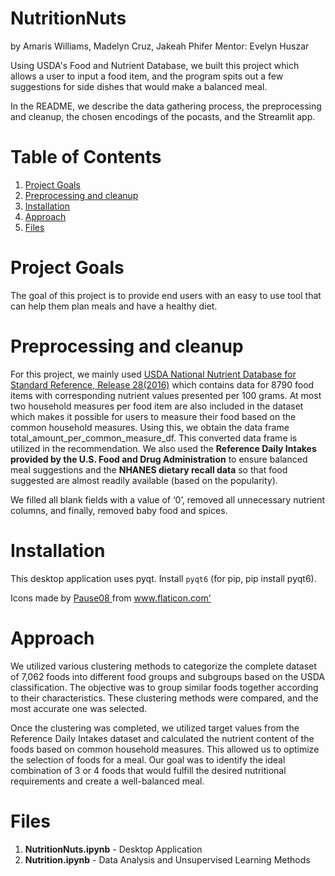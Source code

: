 # NutritionNuts

by Amaris Williams, Madelyn Cruz, Jakeah Phifer
Mentor: Evelyn Huszar

Using USDA's Food and Nutrient Database, we built this project which allows a user to input a food item, and the program spits out a few suggestions for side dishes that would make a balanced meal. 

In the README, we describe the data gathering process, the preprocessing and cleanup, the chosen encodings of the pocasts, and the Streamlit app.

# Table of Contents

1. [Project Goals](https://github.com/mccruz22/NutritionNuts#project-goals)
2. [Preprocessing and cleanup](https://github.com/mccruz22/NutritionNuts#preprocessing-and-cleanup)
3. [Installation](https://github.com/mccruz22/NutritionNuts#installation)
4. [Approach](https://github.com/mccruz22/NutritionNuts#approach)
5. [Files](https://github.com/mccruz22/NutritionNuts#files)

# Project Goals
The goal of this project is to provide end users with an easy to use tool that can help them plan meals and have a healthy diet.

# Preprocessing and cleanup

For this project, we mainly used [USDA National Nutrient Database for Standard Reference, Release 28(2016)](https://www.ars.usda.gov/northeast-area/beltsville-md-bhnrc/beltsville-human-nutrition-research-center/methods-and-application-of-food-composition-laboratory/mafcl-site-pages/sr11-sr28/) which contains data for 8790 food items with corresponding nutrient values presented per 100 grams. At most two household measures per food item are also included in the dataset which makes it possible for users to measure their food based on the common household measures. Using this, we obtain the data frame total_amount_per_common_measure_df. This converted data frame is utilized in the recommendation. We also used the **Reference Daily Intakes provided by the U.S. Food and Drug Administration** to ensure balanced meal suggestions and the **NHANES dietary recall data** so that food suggested are almost readily available (based on the popularity).

We filled all blank fields with a value of ‘0’, removed all unnecessary nutrient columns, and finally, removed baby food and spices. 

# Installation

This desktop application uses pyqt. Install `pyqt6` (for pip, pip install pyqt6).

<div> Icons made by <a href="https://www.flaticon.com/authors/pause08" title="Pause08"> Pause08 </a> from <a href="https://www.flaticon.com/" title="Flaticon">www.flaticon.com'</a></div>

# Approach

We utilized various clustering methods to categorize the complete dataset of 7,062 foods into different food groups and subgroups based on the USDA classification. The objective was to group similar foods together according to their characteristics. These clustering methods were compared, and the most accurate one was selected.

Once the clustering was completed, we utilized target values from the Reference Daily Intakes dataset and calculated the nutrient content of the foods based on common household measures. This allowed us to optimize the selection of foods for a meal. Our goal was to identify the ideal combination of 3 or 4 foods that would fulfill the desired nutritional requirements and create a well-balanced meal.

# Files

1. **NutritionNuts.ipynb** - Desktop Application
2. **Nutrition.ipynb** - Data Analysis and Unsupervised Learning Methods

